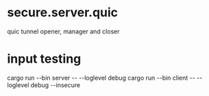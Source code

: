 # secure.server.quic

quic tunnel opener, manager and closer

# input testing

cargo run --bin server -- --loglevel debug
cargo run --bin client -- --loglevel debug --insecure
